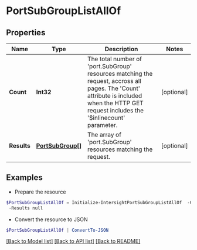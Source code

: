 # PortSubGroupListAllOf
## Properties

Name | Type | Description | Notes
------------ | ------------- | ------------- | -------------
**Count** | **Int32** | The total number of &#39;port.SubGroup&#39; resources matching the request, accross all pages. The &#39;Count&#39; attribute is included when the HTTP GET request includes the &#39;$inlinecount&#39; parameter. | [optional] 
**Results** | [**PortSubGroup[]**](PortSubGroup.md) | The array of &#39;port.SubGroup&#39; resources matching the request. | [optional] 

## Examples

- Prepare the resource
```powershell
$PortSubGroupListAllOf = Initialize-IntersightPortSubGroupListAllOf  -Count null `
 -Results null
```

- Convert the resource to JSON
```powershell
$PortSubGroupListAllOf | ConvertTo-JSON
```

[[Back to Model list]](../README.md#documentation-for-models) [[Back to API list]](../README.md#documentation-for-api-endpoints) [[Back to README]](../README.md)

